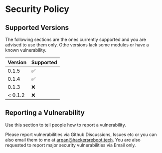 # Security Policy

## Supported Versions

The following sections are the ones currently supported and you are advised to use them only. Othe versions lack some modules or have a known vulnerability.

| Version   | Supported          |
| -------   | ------------------ |
| 0.1.5     | :white_check_mark: |
| 0.1.4     | :white_check_mark: |
| 0.1.3     | :x:                |
| < 0.1.2   | :x:                |

## Reporting a Vulnerability

Use this section to tell people how to report a vulnerability.

Please report vulnerabilities via Github Discussions, Issues etc or you can also email them to me at [arpan@hackersreboot.tech](arpan@hackersreboot.tech). You are also requested to report major security vulnerabilities via Email only.
